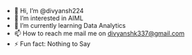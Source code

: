 - 👋 Hi, I’m @divyansh224
- 👀 I’m interested in AIML 
- 🌱 I’m currently learning Data Analytics 
- 📫 How to reach me mail me on divyanshk337@gmail.com
- ⚡ Fun fact: Nothing to Say 

<!---
divyansh224/divyansh224 is a ✨ special ✨ repository because its `README.md` (this file) appears on your GitHub profile.
You can click the Preview link to take a look at your changes.
--->
